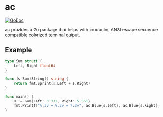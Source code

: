 ac
==

[![GoDoc](http://www.godoc.org/github.com/DeedleFake/ac?status.svg)](http://www.godoc.org/github.com/DeedleFake/ac)

ac provides a Go package that helps with producing ANSI escape sequence compatible colorized terminal output.

Example
-------

```go
type Sum struct {
	Left, Right float64
}

func (s Sum)String() string {
	return fmt.Sprint(s.Left + s.Right)
}

func main() {
	s := Sum{Left: 3.231, Right: 5.561}
	fmt.Printf("%.3v + %.3v = %.3v", ac.Blue{s.Left}, ac.Blue{s.Right}, ac.Cyan{s})
}
```
